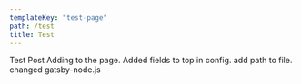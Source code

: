 ```yaml
---
templateKey: "test-page"
path: /test
title: Test
---
```


Test Post Adding to the page. Added fields to top in config. add path to file. changed gatsby-node.js
